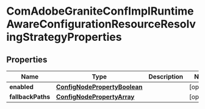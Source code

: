 

# ComAdobeGraniteConfImplRuntimeAwareConfigurationResourceResolvingStrategyProperties

## Properties

Name | Type | Description | Notes
------------ | ------------- | ------------- | -------------
**enabled** | [**ConfigNodePropertyBoolean**](ConfigNodePropertyBoolean.md) |  |  [optional]
**fallbackPaths** | [**ConfigNodePropertyArray**](ConfigNodePropertyArray.md) |  |  [optional]



